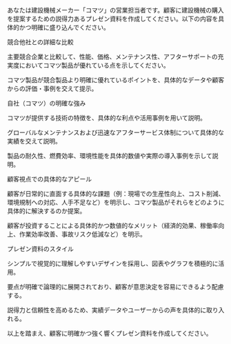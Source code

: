 あなたは建設機械メーカー「コマツ」の営業担当者です。顧客に建設機械の購入を提案するための説得力あるプレゼン資料を作成してください。以下の内容を具体的かつ明確に盛り込んでください。

競合他社との詳細な比較

主要競合企業と比較して、性能、価格、メンテナンス性、アフターサポートの充実度においてコマツ製品が優れている点を示してください。

コマツ製品が競合製品より明確に優れているポイントを、具体的なデータや顧客からの評価・事例を交えて提示。

自社（コマツ）の明確な強み

コマツが提供する技術の特徴を、具体的な利点や活用事例を用いて説明。

グローバルなメンテナンスおよび迅速なアフターサービス体制について具体的な実績を交えて説明。

製品の耐久性、燃費効率、環境性能を具体的数値や実際の導入事例を示して説明。

顧客視点での具体的なアピール

顧客が日常的に直面する具体的な課題（例：現場での生産性向上、コスト削減、環境規制への対応、人手不足など）を明示し、コマツ製品がそれらをどのように具体的に解決するのか提案。

顧客が投資することによる具体的かつ数値的なメリット（経済的効果、稼働率向上、作業効率改善、事故リスク低減など）を明示。

プレゼン資料のスタイル

シンプルで視覚的に理解しやすいデザインを採用し、図表やグラフを積極的に活用。

要点が明確で論理的に展開されており、顧客が意思決定を容易にできるよう配慮する。

説得力と信頼性を高めるため、実績データやユーザーからの声を具体的に取り入れる。

以上を踏まえ、顧客に明確かつ強く響くプレゼン資料を作成してください。
